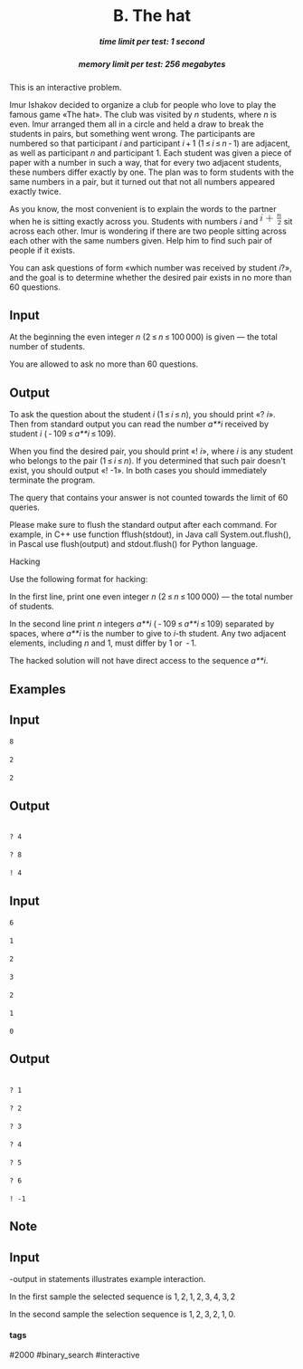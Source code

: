 <h1 style='text-align: center;'> B. The hat</h1>

<h5 style='text-align: center;'>time limit per test: 1 second</h5>
<h5 style='text-align: center;'>memory limit per test: 256 megabytes</h5>

This is an interactive problem.

Imur Ishakov decided to organize a club for people who love to play the famous game «The hat». The club was visited by *n* students, where *n* is even. Imur arranged them all in a circle and held a draw to break the students in pairs, but something went wrong. The participants are numbered so that participant *i* and participant *i* + 1 (1 ≤ *i* ≤ *n* - 1) are adjacent, as well as participant *n* and participant 1. Each student was given a piece of paper with a number in such a way, that for every two adjacent students, these numbers differ exactly by one. The plan was to form students with the same numbers in a pair, but it turned out that not all numbers appeared exactly twice.

As you know, the most convenient is to explain the words to the partner when he is sitting exactly across you. Students with numbers *i* and ![](images/bb70c692e73bcdcab618b5caa2269589ff959700.png) sit across each other. Imur is wondering if there are two people sitting across each other with the same numbers given. Help him to find such pair of people if it exists.

You can ask questions of form «which number was received by student *i*?», and the goal is to determine whether the desired pair exists in no more than 60 questions.

## Input

At the beginning the even integer *n* (2 ≤ *n* ≤ 100 000) is given — the total number of students.

You are allowed to ask no more than 60 questions.

## Output

To ask the question about the student *i* (1 ≤ *i* ≤ *n*), you should print «? *i*». Then from standard output you can read the number *a**i* received by student *i* ( - 109 ≤ *a**i* ≤ 109).

When you find the desired pair, you should print «! *i*», where *i* is any student who belongs to the pair (1 ≤ *i* ≤ *n*). If you determined that such pair doesn't exist, you should output «! -1». In both cases you should immediately terminate the program.

The query that contains your answer is not counted towards the limit of 60 queries.

Please make sure to flush the standard output after each command. For example, in C++ use function fflush(stdout), in Java call System.out.flush(), in Pascal use flush(output) and stdout.flush() for Python language.

Hacking

Use the following format for hacking:

In the first line, print one even integer *n* (2 ≤ *n* ≤ 100 000) — the total number of students.

In the second line print *n* integers *a**i* ( - 109 ≤ *a**i* ≤ 109) separated by spaces, where *a**i* is the number to give to *i*-th student. Any two adjacent elements, including *n* and 1, must differ by 1 or  - 1.

The hacked solution will not have direct access to the sequence *a**i*.

## Examples

## Input


```
8  
  
2  
  
2  

```
## Output


```
  
? 4  
  
? 8  
  
! 4  

```
## Input


```
6  
  
1  
  
2  
  
3   
  
2  
  
1  
  
0
```
## Output


```
  
? 1  
  
? 2  
  
? 3  
  
? 4  
  
? 5  
  
? 6  
  
! -1
```
## Note

## Input

-output in statements illustrates example interaction.

In the first sample the selected sequence is 1, 2, 1, 2, 3, 4, 3, 2

In the second sample the selection sequence is 1, 2, 3, 2, 1, 0.



#### tags 

#2000 #binary_search #interactive 